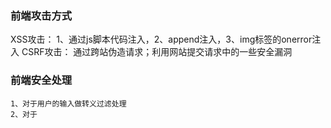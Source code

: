 ### 前端攻击方式
XSS攻击：
    1、通过js脚本代码注入，2、append注入，3、img标签的onerror注入
CSRF攻击：
通过跨站伪造请求；利用网站提交请求中的一些安全漏洞

### 前端安全处理
    1、对于用户的输入做转义过滤处理
    2、对于